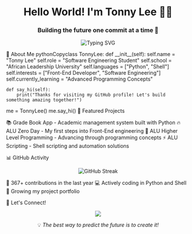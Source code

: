 <h1 align="center">Hello World! I'm Tonny Lee 👨‍💻</h1>
<h3 align="center">Building the future one commit at a time 🚀</h3>
<p align="center">
  <img src="https://readme-typing-svg.herokuapp.com?font=Fira+Code&pause=1000&color=2E9EFF&center=true&vCenter=true&width=435&lines=Software+Engineering+Student;Front+End+Developer+in+Training;Passionate+about+Technology;Always+Learning+%F0%9F%8C%B1" alt="Typing SVG" />
</p>
💫 About Me
pythonCopyclass TonnyLee:
    def __init__(self):
        self.name = "Tonny Lee"
        self.role = "Software Engineering Student"
        self.school = "African Leadership University"
        self.languages = ["Python", "Shell"]
        self.interests = ["Front-End Developer", "Software Engineering"]
        self.currently_learning = "Advanced Programming Concepts"
        
    def say_hi(self):
        print("Thanks for visiting my GitHub profile! Let's build something amazing together!")

me = TonnyLee()
me.say_hi()
🌟 Featured Projects

📚 Grade Book App - Academic management system built with Python
🔥 ALU Zero Day - My first steps into Front-End engineering
🚀 ALU Higher Level Programming - Advancing through programming concepts
⚡ ALU Scripting - Shell scripting and automation solutions

📊 GitHub Activity
<p align="center">
  <img src="https://github-readme-streak-stats.herokuapp.com/?user=TonnyleeM&theme=tokyonight" alt="GitHub Streak"/>
</p>

🎯 367+ contributions in the last year
💻 Actively coding in Python and Shell
🌱 Growing my project portfolio

🤝 Let's Connect!
<p align="center">
  <a href="https://instagram.com/_tonylee.m_">
    <img src="https://img.shields.io/badge/Instagram-%23E4405F.svg?style=for-the-badge&logo=Instagram&logoColor=white"/>
  </a>
</p>

<p align="center">💡 <i>The best way to predict the future is to create it!</i></p>

